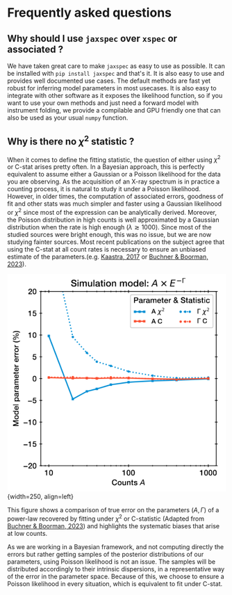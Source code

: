 # Frequently asked questions

## Why should I use `jaxspec` over `xspec` or associated ?

We have taken great care to make `jaxspec` as easy to use as possible. It can be installed with `pip install jaxspec`
and that's it. It is also easy to use and provides well documented use cases. The default methods are fast yet robust
for inferring model parameters in most usecases. It is also easy to integrate with other software as it exposes the
likelihood function, so if you want to use your own methods and just need a forward model with instrument folding, we
provide a compilable and GPU friendly one that can also be used as your usual `numpy` function.

## Why is there no $\chi^2$ statistic ?

When it comes to define the fitting statistic, the question of either using $\chi^2$ or C-stat arises
pretty often. In a Bayesian approach, this is perfectly equivalent to assume either a Gaussian or a Poisson
likelihood for the data you are observing. As the acquisition of an X-ray spectrum is in practice a counting
process, it is natural to study it under a Poisson likelihood. However, in older times, the computation of
associated errors, goodness of fit and other stats was much simpler and faster using a Gaussian likelihood or
$\chi^2$ since most of the expression can be analytically derived. Moreover, the Poisson distribution in high counts
is well approximated by a Gaussian distribution when the rate is high enough ($\lambda \gtrsim 1000$). Since
most of the studied sources were bright enough, this was no issue, but we are now studying fainter sources. Most recent
publications on the subject agree that using the C-stat at all count rates is necessary to ensure an unbiased estimate
of the parameters.(e.g. [Kaastra, 2017](https://arxiv.org/abs/1707.09202) or
[Buchner & Boorman, 2023](https://arxiv.org/abs/2309.05705)).

![Cstat vs chi2](statics/cstat_vs_chi2.png){width=250, align=left}

This figure shows a comparison of true error on the parameters $(A, \Gamma)$ of a power-law recovered by fitting under
$\chi^2$ or C-statistic (Adapted from [Buchner & Boorman, 2023](https://arxiv.org/abs/2309.05705)) and highlights the
systematic biases that arise at low counts.

As we are working in a Bayesian framework, and not computing directly the
errors but rather getting samples of the posterior distributions of our parameters, using Poisson likelihood is not an
issue. The samples will be distributed accordingly to their intrinsic dispersions, in a representative way of the error
in the parameter space. Because of this, we choose to ensure a Poisson likelihood in every situation, which is
equivalent to fit under C-stat.